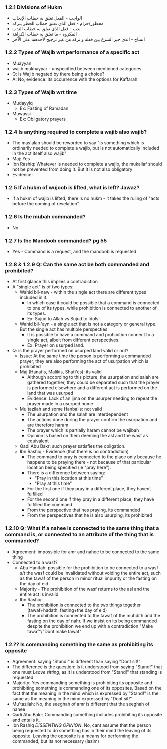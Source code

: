 ### 1.2.1 Divisions of Hukm
- الواجب - الفعل تغلق به خطاب الإيجاب
- محظور/حرام - فعل الذي تعلق خطاب الحظر بتركه
- ندب - فعل الذي تعلق به خطاب الندب
- المكروه - ما تعلق به خطاب الكراهة
- المباح - الذي خير الشرع بين فعله و تركه من غير ترجيح لأحدهما على الآخر

### 1.2.2 Types of Wajib wrt performance of a specific act
- Muayyan
- wajib mukhayyar - unspecified between mentioned categories
- Q: is Wajib negated by there being a choice?
- A: No, evidence: its occurrence with the options for Kaffarah

### 1.2.3 Types of Wajib wrt time
- Mudayyiq
	- Ex: Fasting of Ramadan
- Muwassi
	- Ex: Obligatory prayers

### 1.2.4 Is anything required to complete a wajib also wajib?
- The mas'alah should be reworded to say "Is something which is ordinarily needed to complete a wajib, but is not automatically included in the act itself also wajib"
- Maj: Yes
- Ibn Rashiq: Whatever is needed to complete a wajib, the mukallaf should not be prevented from doing it. But it is not also obligatory
- Evidence:

### 1.2.5 If a hukm of wujoob is lifted, what is left? Jawaz?

- If a hukm of wajib is lifted, there is no hukm - it takes the ruling of "acts before the coming of revelation"

### 1.2.6 Is the mubah commanded?
- No

### 1.2.7 Is the Mandoob commanded? pg 55
- Yes - Command is a request, and the mandoob is requested

### 1.2.8 & 1.2.9 Q: Can the same act be both commanded and prohibited?
- At first glance this implies a contradiction
- A "single act" is of two types:
	- Wahid bil-naw - within the single act there are different types included in it.
		- In which case it could be possible that a command is connected to one of its types, while prohibition is connected to another of its types. 
		- Ex: Sujud to Allah vs Sujud to idols
	- Wahid bil-'ayn - a single act that is not a category or general type. But the single act has multiple perspecties
		- It is possible to have a command and prohibition connect to a single act, albeit from different perspectives.
		- Ex: Prayer on usurped land. 
- Q: is the prayer performed on usurped land valid or not?
	- Issue: At the same time the person is performing a commanded prayer, they are also performing the act of usurpation which is prohibited
	- Maj (Hanafis, Malikis, Shafi'es): its valid
		- Although according to this picture, the usurpation and salah are gathered together, they could be separated such that the prayer is performed elsewhere and a different act is performed on the land that was usurped
		- Evidence: Lack of an ijma on the usurper needing to repeat the prayer made in a usurped home
	- Mu'tazilah and some Hanbalis: not valid
		- The usurpation and the salah are interdependent
		- The actions done during the prayer confirm the usurpation and are therefore haram
		- The prayer which is partially haram cannot be wajibah
		- Opinion is based on them deeming the asl and the wasf as equivalent
	- Qadi Abu Bakr: such prayer satisfies the obligation. 
	- Ibn Rashiq - Evidence (that there is no contradiction)
		- The command to pray is connected to the place only because he happens to be praying there - not because of that particular location being specified (ie "pray here"). 
		- There is a difference between saying:
			- "Pray in this location at this time"
			- "Pray at this time"
		- For the first one if they pray in a different place, they havent fulfilled
		- For the second one if they pray in a different place, they have fulfilled the command
		- From the perspective that hes praying, its commanded
		- From the perspectives that he is also usurping, its prohibited

### 1.2.10 Q: What If a nahee is connected to the same thing that a command is, or connected to an attribute of the thing that is commanded?
- Agreement: impossible for amr and nahee to be connected to the same thing
- Connected to a wasf?
	- Abu Hanifah: possible for the prohibition to be connected to a wasf s/t the wasf could be invalidated without voiding the entire act, such as the tawaf of the person in minor ritual impurity or the fasting on the day of eid
	- Majority - The prohibition of the wasf returns to the asl and the entire act is invalid
	- Ibn Rashiq:
		- The prohibition is connected to the two things together (tawaf+hadath, fasting+the day of eid)
		- The prohibition is connected to the tawaf of the muhdith and the fasting on the day of nahr. If we insist on its being commanded despite the prohibition we end up  with a contradiction "Make tawaf"/"Dont make tawaf"
### 1.2.?? Is commanding something the same as prohibiting its opposite

- Agreement: saying "Stand!" is different than saying "Dont sit!"
- The difference is the question: Is it understood from saying "Stand!" that one must *Leave sitting*, as it is understood from "Stand!" that standing is requested
- Majority: Yes commanding something is prohibiting its opposite and prohibiting something is commanding one of its opposites. Based on the fact that the meaning in the mind which is expressed by "Stand!" is the same as the meaning in the mind expressed by "Dont sit!"
- Mu'tazilah: No, the seeghah of amr is different that the seeghah of nahee
- Qadi Abu Bakr: Commanding something includes prohibiting its opposite and entails it.
- Ibn Rashiq *DISSENTING OPINION*: No, cant assume that the person being requested to do something has in their mind the leaving of its opposite. Leaving the opposite is a means for performing the commanded, but its not necessary (lazim)